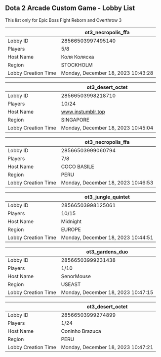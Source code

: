 ## Dota 2 Arcade Custom Game - Lobby List

This list only for Epic Boss Fight Reborn and Overthrow 3

|  | ot3_necropolis_ffa |
| ------ | ------ |
| Lobby ID | 28566503997495140 |
| Players | 5/8 |
| Host Name | Коля Коляска |
| Region | STOCKHOLM |
| Lobby Creation Time | Monday, December 18, 2023 10:43:28 |


|  | ot3_desert_octet |
| ------ | ------ |
| Lobby ID | 28566503998218710 |
| Players | 10/24 |
| Host Name | www.instumblr.top |
| Region | SINGAPORE |
| Lobby Creation Time | Monday, December 18, 2023 10:45:04 |


|  | ot3_necropolis_ffa |
| ------ | ------ |
| Lobby ID | 28566503999060794 |
| Players | 7/8 |
| Host Name | COCO BASILE |
| Region | PERU |
| Lobby Creation Time | Monday, December 18, 2023 10:46:53 |


|  | ot3_jungle_quintet |
| ------ | ------ |
| Lobby ID | 28566503998125061 |
| Players | 10/15 |
| Host Name | Midnight |
| Region | EUROPE |
| Lobby Creation Time | Monday, December 18, 2023 10:44:51 |


|  | ot3_gardens_duo |
| ------ | ------ |
| Lobby ID | 28566503999231438 |
| Players | 1/10 |
| Host Name | SenorMouse |
| Region | USEAST |
| Lobby Creation Time | Monday, December 18, 2023 10:47:15 |


|  | ot3_desert_octet |
| ------ | ------ |
| Lobby ID | 28566503999274899 |
| Players | 1/24 |
| Host Name | Coninho Brazuca |
| Region | PERU |
| Lobby Creation Time | Monday, December 18, 2023 10:47:21 |


